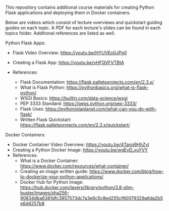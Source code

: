 This repository contains additional course materials for creating Python Flask applications and deploying them in Docker containers.

Below are videos which consist of lecture overviews and quickstart guiding guides on each topic. 
A PDF for each lecture's slides can be found in each topics folder.
Additional references are listed as well.

Python Flask Apps:
 - Flask Video Overview:                  https://youtu.be/HYUVEo0JPp0
 - Creating a Flask App:                  https://youtu.be/vHFQVFVTBtA
 - References:
   
      - Flask Documentation:               https://flask.palletsprojects.com/en/2.3.x/
      - What is Flask Python:             https://pythonbasics.org/what-is-flask-python/
      - WSGI Basics:                      https://builtin.com/data-science/wsgi
      - PEP 3333 Standard:                https://peps.python.org/pep-3333/
      - Flask Uses:                       https://pythonistaplanet.com/what-can-you-do-with-flask/
      - Written Flask Quickstart:         https://flask.palletsprojects.com/en/2.3.x/quickstart/



Docker Containers:
 - Docker Container Video Overview:       https://youtu.be/4Tanq9HhZyI
 - Creating a Python Docker Image:        https://youtu.be/wgEvD_yuYVY
 - References:
      - What is a Docker Container:       https://www.docker.com/resources/what-container/
      - Creating an image written guide:    https://www.docker.com/blog/how-to-dockerize-your-python-applications/
      - Docker Hub for Python Image:      https://hub.docker.com/layers/library/python/3.8-slim-buster/images/sha256-90834dba6381dfc3957573dc7a3e6c5c8ed255cf60079329a6da2b5e6d4257b8
  
